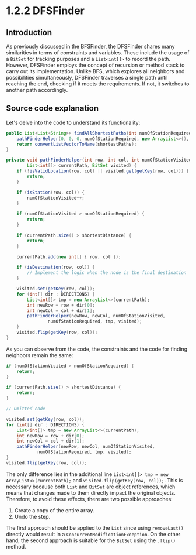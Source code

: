 # **1.2.2 DFSFinder**

## Introduction

As previously discussed in the BFSFinder, the DFSFinder shares many similarities in terms of constraints and variables. These include the usage of a `BitSet` for tracking purposes and a `List<int[]>` to record the path. However, DFSFinder employs the concept of recursion or method stack to carry out its implementation. Unlike BFS, which explores all neighbors and possibilities simultaneously, DFSFinder traverses a single path until reaching the end, checking if it meets the requirements. If not, it switches to another path accordingly.

## Source code explanation

Let's delve into the code to understand its functionality:

```java
public List<List<String>> findAllShortestPaths(int numOfStationRequired) {
    pathFinderHelper(0, 0, 0, numOfStationRequired, new ArrayList<>(), new BitSet());
    return convertListVectorToName(shortestPaths);
}

private void pathFinderHelper(int row, int col, int numOfStationVisited, int numOfStationRequired,
        List<int[]> currentPath, BitSet visited) {
    if (!isValidLocation(row, col) || visited.get(getKey(row, col))) {
        return;
    }

    if (isStation(row, col)) {
        numOfStationVisited++;
    }

    if (numOfStationVisited > numOfStationRequired) {
        return;
    }

    if (currentPath.size() > shortestDistance) {
        return;
    }

    currentPath.add(new int[] { row, col });

    if (isDestination(row, col)) {
        // Implement the logic when the node is the final destination
    }

    visited.set(getKey(row, col));
    for (int[] dir : DIRECTIONS) {
        List<int[]> tmp = new ArrayList<>(currentPath);
        int newRow = row + dir[0];
        int newCol = col + dir[1];
        pathFinderHelper(newRow, newCol, numOfStationVisited,
                numOfStationRequired, tmp, visited);
    }
    visited.flip(getKey(row, col));
}
```

As you can observe from the code, the constraints and the code for finding neighbors remain the same:

```java
if (numOfStationVisited > numOfStationRequired) {
    return;
}

if (currentPath.size() > shortestDistance) {
    return;
}

// Omitted code

visited.set(getKey(row, col));
for (int[] dir : DIRECTIONS) {
    List<int[]> tmp = new ArrayList<>(currentPath);
    int newRow = row + dir[0];
    int newCol = col + dir[1];
    pathFinderHelper(newRow, newCol, numOfStationVisited,
            numOfStationRequired, tmp, visited);
}
visited.flip(getKey(row, col));
```

The only difference lies in the additional line `List<int[]> tmp = new ArrayList<>(currentPath);` and `visited.flip(getKey(row, col));`. This is necessary because both `List` and `BitSet` are object references, which means that changes made to them directly impact the original objects. Therefore, to avoid these effects, there are two possible approaches:

1. Create a copy of the entire array.
2. Undo the step.

The first approach should be applied to the `List` since using `removeLast()` directly would result in a `ConcurrentModificationException`. On the other hand, the second approach is suitable for the `BitSet` using the `.flip()` method.
